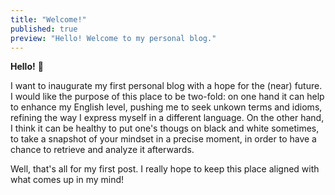 ```yaml
---
title: "Welcome!"
published: true
preview: "Hello! Welcome to my personal blog."
---
```


**Hello!** 👋 

I want to inaugurate my first personal blog with a hope for the (near) future. I would like the purpose of this place to be two-fold: on one hand it can help to enhance my English level, pushing me to seek unkown terms and idioms, refining the way I express myself in a different language. On the other hand, I think it can be healthy to put one's thougs on black and white sometimes, to take a snapshot of your mindset in a precise moment, in order to have a chance to retrieve and analyze it afterwards.

Well, that's all for my first post. I really hope to keep this place aligned with what comes up in my mind!